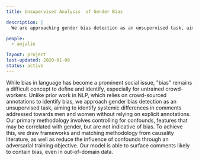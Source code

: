 ```yaml
---
title: Unsupervised Analysis  of Gender Bias

description: |
  We are approaching gender bias detection as an unsupervised task, aiming to identify systemic differences in comments addressed towards men and women without relying on explicit annotations.

people:
  - anjalie

layout: project
last-updated: 2020-01-08
status: active
---
```


While bias in language has become a prominent social issue, "bias" remains a difficult concept to define and identify, especially for untrained crowd-workers. Unlike prior work in NLP, which relies on crowd-sourced annotations to identify bias, we approach gender bias detection as an unsupervised task, aiming to identify systemic differences in comments addressed towards men and women without relying on explicit annotations. Our primary methodology involves controlling for confounds, features that may be correlated with gender, but are not indicative of bias. To achieve this, we draw frameworks and matching methodology from causality literature, as well as reduce the influence of confounds through an adversarial training objective. Our model is able to surface comments likely to contain bias, even in out-of-domain data.